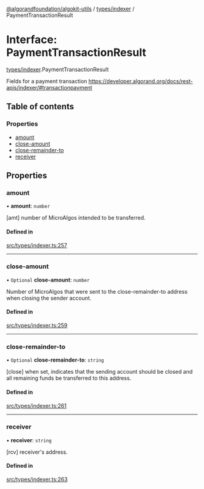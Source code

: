 [@algorandfoundation/algokit-utils](../index.md) / [types/indexer](../modules/types_indexer.md) / PaymentTransactionResult

# Interface: PaymentTransactionResult

[types/indexer](../modules/types_indexer.md).PaymentTransactionResult

Fields for a payment transaction https://developer.algorand.org/docs/rest-apis/indexer/#transactionpayment

## Table of contents

### Properties

- [amount](types_indexer.PaymentTransactionResult.md#amount)
- [close-amount](types_indexer.PaymentTransactionResult.md#close-amount)
- [close-remainder-to](types_indexer.PaymentTransactionResult.md#close-remainder-to)
- [receiver](types_indexer.PaymentTransactionResult.md#receiver)

## Properties

### amount

• **amount**: `number`

[amt] number of MicroAlgos intended to be transferred.

#### Defined in

[src/types/indexer.ts:257](https://github.com/algorandfoundation/algokit-utils-ts/blob/main/src/types/indexer.ts#L257)

___

### close-amount

• `Optional` **close-amount**: `number`

Number of MicroAlgos that were sent to the close-remainder-to address when closing the sender account.

#### Defined in

[src/types/indexer.ts:259](https://github.com/algorandfoundation/algokit-utils-ts/blob/main/src/types/indexer.ts#L259)

___

### close-remainder-to

• `Optional` **close-remainder-to**: `string`

[close] when set, indicates that the sending account should be closed and all remaining funds be transferred to this address.

#### Defined in

[src/types/indexer.ts:261](https://github.com/algorandfoundation/algokit-utils-ts/blob/main/src/types/indexer.ts#L261)

___

### receiver

• **receiver**: `string`

[rcv] receiver's address.

#### Defined in

[src/types/indexer.ts:263](https://github.com/algorandfoundation/algokit-utils-ts/blob/main/src/types/indexer.ts#L263)
